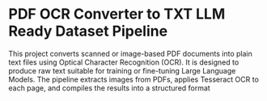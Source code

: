# PDF OCR Converter to TXT LLM Ready Dataset Pipeline
This project converts scanned or image-based PDF documents into plain text files using Optical Character Recognition (OCR). It is designed to produce raw text suitable for training or fine-tuning Large Language Models. The pipeline extracts images from PDFs, applies Tesseract OCR to each page, and compiles the results into a structured format
